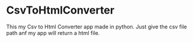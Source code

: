 # CsvToHtmlConverter

This my Csv to Html Converter app made in python.
Just give the csv file path anf my app will return a html file.
